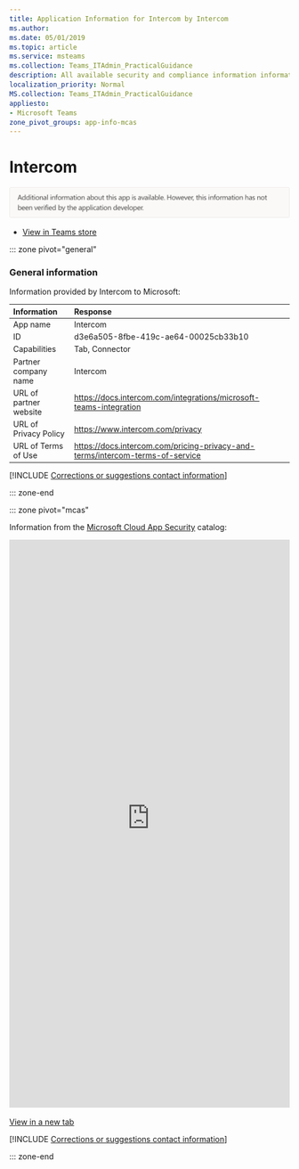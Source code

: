 ```yaml
---
title: Application Information for Intercom by Intercom
ms.author: 
ms.date: 05/01/2019
ms.topic: article
ms.service: msteams
ms.collection: Teams_ITAdmin_PracticalGuidance
description: All available security and compliance information information for Intercom, its data handling policies, its Microsoft Cloud App Security app catalog information, and security/compliance information in the CSA STAR registry.
localization_priority: Normal
MS.collection: Teams_ITAdmin_PracticalGuidance
appliesto:
- Microsoft Teams
zone_pivot_groups: app-info-mcas
---
```

# Intercom

<p></p><img alt="Non-attested image" src="./images/unattested.png" width="650"/>

* <a href="https://teams.microsoft.com/l/app/d3e6a505-8fbe-419c-ae64-00025cb33b10" target="_blank">View in Teams store</a>

::: zone pivot="general"

### General information

Information provided by Intercom to Microsoft:

| **Information** | **Response** |
|:----------------|:-------------|
| App name | Intercom |
| ID | d3e6a505-8fbe-419c-ae64-00025cb33b10 |
| Capabilities | Tab, Connector |
| Partner company name | Intercom |
| URL of partner website | <https://docs.intercom.com/integrations/microsoft-teams-integration> |
| URL of Privacy Policy | <https://www.intercom.com/privacy> |
| URL of Terms of Use | <https://docs.intercom.com/pricing-privacy-and-terms/intercom-terms-of-service> |

 [!INCLUDE [Corrections or suggestions contact information](./includes/corrections-or-suggestions.md)]

::: zone-end


::: zone pivot="mcas"

Information from the [Microsoft Cloud App Security](https://www.microsoft.com/en-us/enterprise-mobility-security/cloud-app-security) catalog:

<iframe height='1020' title='Microsoft Cloud App Security Information' src='https://3ca685143b5b46b4b0e5266dadf2e97c.codepen.website/#/dashboard/22796' frameborder='no'  style='width: 100%;'></iframe>

<a href="https://3ca685143b5b46b4b0e5266dadf2e97c.codepen.website/#/dashboard/22796" target="_blank">View in a new tab</a>

[!INCLUDE [Corrections or suggestions contact information](./includes/corrections-or-suggestions.md)]

::: zone-end

